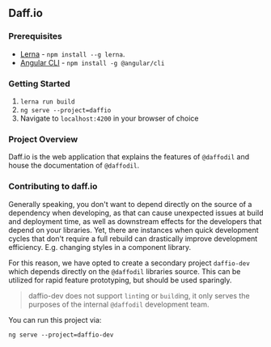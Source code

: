 ## Daff.io

### Prerequisites
* [Lerna](https://lernajs.io/) - `npm install --g lerna`.
* [Angular CLI](https://cli.angular.io/) - `npm install -g @angular/cli`

### Getting Started
1. `lerna run build`
2. `ng serve --project=daffio`
3. Navigate to `localhost:4200` in your browser of choice

### Project Overview
Daff.io is the web application that explains the features of `@daffodil` and house the documentation of `@daffodil`.

### Contributing to daff.io
Generally speaking, you don't want to depend directly on the source of a dependency when developing, as that can cause unexpected issues at build and deployment time, as well as downstream effects for the developers that depend on your libraries. Yet, there are instances when quick development cycles that don't require a full rebuild can drastically improve development efficiency. E.g. changing styles in a component library. 

For this reason, we have opted to create a secondary project `daffio-dev` which depends directly on the `@daffodil` libraries source. This can be utilized for rapid feature prototyping, but should be used sparingly. 

> daffio-dev does not support `lint`ing or `build`ing, it only serves the purposes of the internal `@daffodil` development team.

You can run this project via:

```
ng serve --project=daffio-dev
```